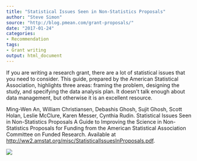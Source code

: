 ```yaml
---
title: "Statistical Issues Seen in Non-Statistics Proposals"
author: "Steve Simon"
source: "http://blog.pmean.com/grant-proposals/"
date: "2017-01-24"
categories:
- Recommendation
tags:
- Grant writing
output: html_document
---
```


If you are writing a research grant, there are a lot of statistical
issues that you need to consider. This guide, prepared by the American
Statistical Association, highlights three areas: framing the problem,
designing the study, and specifying the data analysis plan. It doesn't
talk enough about data management, but otherwise it is an excellent
resource.

<!---More--->

Ming-Wen An, William Christiansen, Debashis Ghosh, Sujit Ghosh, Scott
Holan, Leslie McClure, Karen Messer, Cynthia Rudin. Statistical Issues
Seen in Non-Statistics Proposals A Guide to Improving the Science in
Non-Statistics Proposals for Funding from the American Statistical
Association Committee on Funded Research. Available at
<http://ww2.amstat.org/misc/StatisticalIssuesInProposals.pdf>.

![](http://www.pmean.com/images/images/17/grant-proposals01.png)




